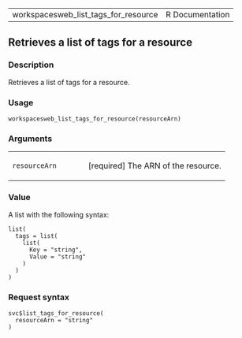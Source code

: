 <table style="width: 100%;">
<tbody>
<tr class="odd">
<td>workspacesweb_list_tags_for_resource</td>
<td style="text-align: right;">R Documentation</td>
</tr>
</tbody>
</table>

## Retrieves a list of tags for a resource

### Description

Retrieves a list of tags for a resource.

### Usage

    workspacesweb_list_tags_for_resource(resourceArn)

### Arguments

<table>
<colgroup>
<col style="width: 35%" />
<col style="width: 65%" />
</colgroup>
<tbody>
<tr class="odd">
<td><code
id="workspacesweb_list_tags_for_resource_:_resourceArn">resourceArn</code></td>
<td><p>[required] The ARN of the resource.</p></td>
</tr>
</tbody>
</table>

### Value

A list with the following syntax:

    list(
      tags = list(
        list(
          Key = "string",
          Value = "string"
        )
      )
    )

### Request syntax

    svc$list_tags_for_resource(
      resourceArn = "string"
    )
